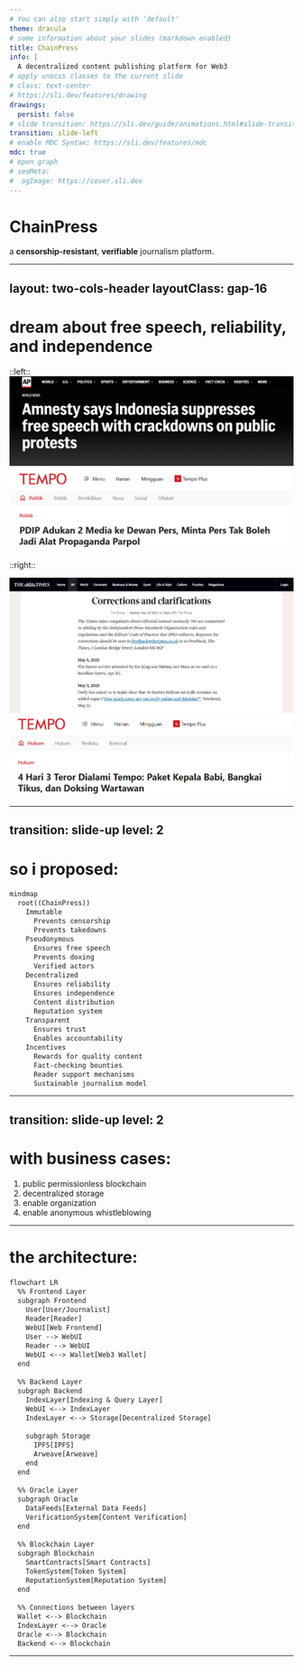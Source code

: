 ```yaml
---
# You can also start simply with 'default'
theme: dracula
# some information about your slides (markdown enabled)
title: ChainPress
info: |
  A decentralized content publishing platform for Web3
# apply unocss classes to the current slide
# class: text-center
# https://sli.dev/features/drawing
drawings:
  persist: false
# slide transition: https://sli.dev/guide/animations.html#slide-transitions
transition: slide-left
# enable MDC Syntax: https://sli.dev/features/mdc
mdc: true
# open graph
# seoMeta:
#  ogImage: https://cover.sli.dev
---
```


# ChainPress

a **censorship-resistant**, **verifiable** journalism platform.
<!--
The last comment block of each slide will be treated as slide notes. It will be visible and editable in Presenter Mode along with the slide. [Read more in the docs](https://sli.dev/guide/syntax.html#notes)
-->

---
layout: two-cols-header
layoutClass: gap-16
---

# dream about free speech, reliability, and independence

::left::
![img](./img/image1.png)
![img](./img/image3.png)

::right::

![img](./img/image2.png)
![img](./img/image4.png)

<!--
Here is another comment.
-->

---
transition: slide-up
level: 2
---

# so i proposed:
```mermaid
mindmap
  root((ChainPress))
    Immutable
      Prevents censorship
      Prevents takedowns
    Pseudonymous
      Ensures free speech
      Prevents doxing
      Verified actors
    Decentralized
      Ensures reliability
      Ensures independence
      Content distribution
      Reputation system
    Transparent
      Ensures trust
      Enables accountability
    Incentives
      Rewards for quality content
      Fact-checking bounties
      Reader support mechanisms
      Sustainable journalism model
```

---
transition: slide-up
level: 2
---

# with business cases:

1. public permissionless blockchain
2. decentralized storage
3. enable organization
4. enable anonymous whistleblowing

---

# the architecture:

```mermaid
flowchart LR
  %% Frontend Layer
  subgraph Frontend
    User[User/Journalist]
    Reader[Reader]
    WebUI[Web Frontend]
    User --> WebUI
    Reader --> WebUI
    WebUI <--> Wallet[Web3 Wallet]
  end
  
  %% Backend Layer
  subgraph Backend
    IndexLayer[Indexing & Query Layer]
    WebUI <--> IndexLayer
    IndexLayer <--> Storage[Decentralized Storage]
    
    subgraph Storage
      IPFS[IPFS]
      Arweave[Arweave]
    end
  end
  
  %% Oracle Layer
  subgraph Oracle
    DataFeeds[External Data Feeds]
    VerificationSystem[Content Verification]
  end
  
  %% Blockchain Layer
  subgraph Blockchain
    SmartContracts[Smart Contracts]
    TokenSystem[Token System]
    ReputationSystem[Reputation System]
  end
  
  %% Connections between layers
  Wallet <--> Blockchain
  IndexLayer <--> Oracle
  Oracle <--> Blockchain
  Backend <--> Blockchain
```

---



